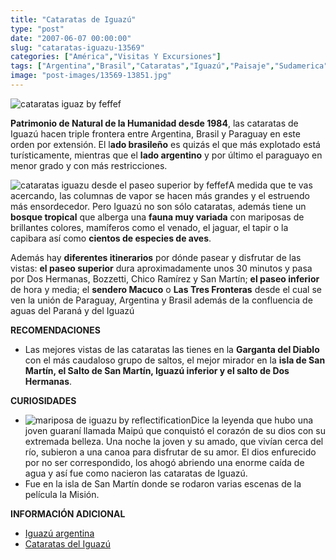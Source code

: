 ```yaml
---
title: "Cataratas de Iguazú"
type: "post"
date: "2007-06-07 00:00:00"
slug: "cataratas-iguazu-13569"
categories: ["América","Visitas Y Excursiones"]
tags: ["Argentina","Brasil","Cataratas","Iguazú","Paisaje","Sudamerica"]
image: "post-images/13569-13851.jpg"
---
```


![cataratas iguaz by feffef](post-images/13569-13851.jpg "cataratas iguaz by feffef")

**Patrimonio de Natural de la Humanidad desde 1984**, las cataratas de Iguazú hacen triple frontera entre Argentina, Brasil y Paraguay en este orden por extensión. El l**ado brasileño** es quizás el que más explotado está turísticamente, mientras que el **lado argentino** y por último el paraguayo en menor grado y con más restricciones.

![cataratas iguazu desde el paseo superior by feffef](post-images/13569-13852.jpg "cataratas iguazu desde el paseo superior by feffef")A medida que te vas acercando, las columnas de vapor se hacen más grandes y el estruendo más ensordecedor. Pero Iguazú no son sólo cataratas, además tiene un **bosque tropical** que alberga una **fauna muy variada** con mariposas de brillantes colores, mamíferos como el venado, el jaguar, el tapir o la capibara así como **cientos de especies de aves**.

Además hay **diferentes itinerarios** por dónde pasear y disfrutar de las vistas: **el paseo superior** dura aproximadamente unos 30 minutos y pasa por Dos Hermanas, Bozzetti, Chico Ramírez y San Martín; **el paseo inferior** de hora y media; el **sendero Macuco** o **Las Tres Fronteras** desde el cual se ven la unión de Paraguay, Argentina y Brasil además de la confluencia de aguas del Paraná y del Iguazú

**RECOMENDACIONES**

- Las mejores vistas de las cataratas las tienes en la **Garganta del Diablo** con el más caudaloso grupo de saltos, el mejor mirador en la **isla de San Martín, el Salto de San Martín, Iguazú inferior y el salto de Dos Hermanas**.

**CURIOSIDADES**

- ![mariposa de iguazu by reflectification](post-images/13569-13853.jpg "mariposa de iguazu by reflectification")Dice la leyenda que hubo una joven guaraní llamada Maipú que conquistó el corazón de su dios con su extremada belleza. Una noche la joven y su amado, que vivían cerca del río, subieron a una canoa para disfrutar de su amor. El dios enfurecido por no ser correspondido, los ahogó abriendo una enorme caída de agua y así fue como nacieron las cataratas de Iguazú.
- Fue en la isla de San Martín donde se rodaron varias escenas de la película la Misión.

**INFORMACIÓN ADICIONAL**

- [Iguazú argentina](http://www.cataratasdeliguazu.net/)
- [Cataratas del Iguazú](http://www.cataratasdeliguazu.net/)